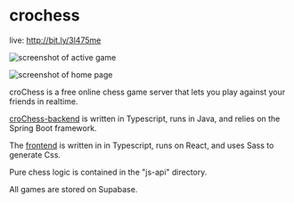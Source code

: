 # crochess

live: http://bit.ly/3l475me

![screenshot of active game](https://i.postimg.cc/26nMHfwr/Screenshot-from-2022-05-22-16-45-03.png)

![screenshot of home page](https://i.postimg.cc/GhjsvD7h/Screenshot-from-2022-05-13-12-55-15.png)

croChess is a free online chess game server that lets you play against your friends in realtime.

[croChess-backend](https://github.com/lookingcoolonavespa/crochess_java_backend) is written in Typescript, runs in Java, and relies on the Spring Boot framework.

The [frontend](https://github.com/lookingcoolonavespa/crochess-frontend-react) is written in in Typescript, runs on React, and uses Sass to generate Css.

Pure chess logic is contained in the "js-api" directory.

All games are stored on Supabase.
